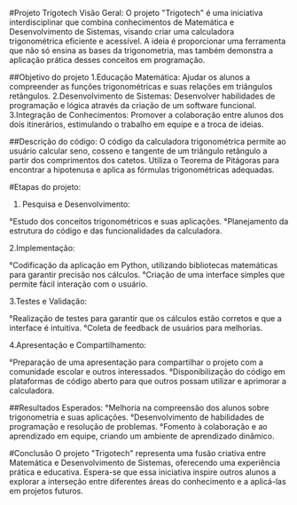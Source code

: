 #Projeto Trigotech
Visão Geral: O projeto "Trigotech" é uma iniciativa interdisciplinar que combina conhecimentos de Matemática e Desenvolvimento de Sistemas, visando criar uma calculadora trigonométrica eficiente e acessível. A ideia é proporcionar uma ferramenta que não só ensina as bases da trigonometria, mas também demonstra a aplicação prática desses conceitos em programação.

##Objetivo do projeto 
1.Educação Matemática: Ajudar os alunos a compreender as funções trigonométricas e suas relações em triângulos retângulos.
2.Desenvolvimento de Sistemas: Desenvolver habilidades de programação e lógica através da criação de um software funcional.
3.Integração de Conhecimentos: Promover a colaboração entre alunos dos dois itinerários, estimulando o trabalho em equipe e a troca de ideias.

##Descrição do código:
O código da calculadora trigonométrica permite ao usuário calcular seno, cosseno e tangente de um triângulo retângulo a partir dos comprimentos dos catetos. Utiliza o Teorema de Pitágoras para encontrar a hipotenusa e aplica as fórmulas trigonométricas adequadas.

#Etapas do projeto: 
1. Pesquisa e Desenvolvimento:

°Estudo dos conceitos trigonométricos e suas aplicações.
°Planejamento da estrutura do código e das funcionalidades da calculadora.

2.Implementação:

°Codificação da aplicação em Python, utilizando bibliotecas matemáticas para garantir precisão nos cálculos.
°Criação de uma interface simples que permite fácil interação com o usuário.

3.Testes e Validação:

°Realização de testes para garantir que os cálculos estão corretos e que a interface é intuitiva.
°Coleta de feedback de usuários para melhorias.

4.Apresentação e Compartilhamento:

°Preparação de uma apresentação para compartilhar o projeto com a comunidade escolar e outros interessados.
°Disponibilização do código em plataformas de código aberto para que outros possam utilizar e aprimorar a calculadora.

##Resultados Esperados: 
°Melhoria na compreensão dos alunos sobre trigonometria e suas aplicações.
°Desenvolvimento de habilidades de programação e resolução de problemas.
°Fomento à colaboração e ao aprendizado em equipe, criando um ambiente de aprendizado dinâmico.

#Conclusão
O projeto "Trigotech" representa uma fusão criativa entre Matemática e Desenvolvimento de Sistemas, oferecendo uma experiência prática e educativa. 
Espera-se que essa iniciativa inspire outros alunos a explorar a interseção entre diferentes áreas do conhecimento e a aplicá-las em projetos futuros.

